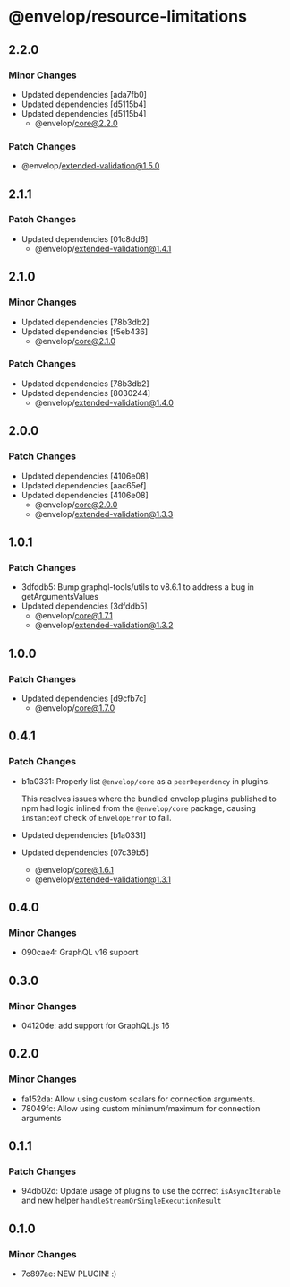 # @envelop/resource-limitations

## 2.2.0

### Minor Changes

- Updated dependencies [ada7fb0]
- Updated dependencies [d5115b4]
- Updated dependencies [d5115b4]
  - @envelop/core@2.2.0

### Patch Changes

- @envelop/extended-validation@1.5.0

## 2.1.1

### Patch Changes

- Updated dependencies [01c8dd6]
  - @envelop/extended-validation@1.4.1

## 2.1.0

### Minor Changes

- Updated dependencies [78b3db2]
- Updated dependencies [f5eb436]
  - @envelop/core@2.1.0

### Patch Changes

- Updated dependencies [78b3db2]
- Updated dependencies [8030244]
  - @envelop/extended-validation@1.4.0

## 2.0.0

### Patch Changes

- Updated dependencies [4106e08]
- Updated dependencies [aac65ef]
- Updated dependencies [4106e08]
  - @envelop/core@2.0.0
  - @envelop/extended-validation@1.3.3

## 1.0.1

### Patch Changes

- 3dfddb5: Bump graphql-tools/utils to v8.6.1 to address a bug in getArgumentsValues
- Updated dependencies [3dfddb5]
  - @envelop/core@1.7.1
  - @envelop/extended-validation@1.3.2

## 1.0.0

### Patch Changes

- Updated dependencies [d9cfb7c]
  - @envelop/core@1.7.0

## 0.4.1

### Patch Changes

- b1a0331: Properly list `@envelop/core` as a `peerDependency` in plugins.

  This resolves issues where the bundled envelop plugins published to npm had logic inlined from the `@envelop/core` package, causing `instanceof` check of `EnvelopError` to fail.

- Updated dependencies [b1a0331]
- Updated dependencies [07c39b5]
  - @envelop/core@1.6.1
  - @envelop/extended-validation@1.3.1

## 0.4.0

### Minor Changes

- 090cae4: GraphQL v16 support

## 0.3.0

### Minor Changes

- 04120de: add support for GraphQL.js 16

## 0.2.0

### Minor Changes

- fa152da: Allow using custom scalars for connection arguments.
- 78049fc: Allow using custom minimum/maximum for connection arguments

## 0.1.1

### Patch Changes

- 94db02d: Update usage of plugins to use the correct `isAsyncIterable` and new helper `handleStreamOrSingleExecutionResult`

## 0.1.0

### Minor Changes

- 7c897ae: NEW PLUGIN! :)
